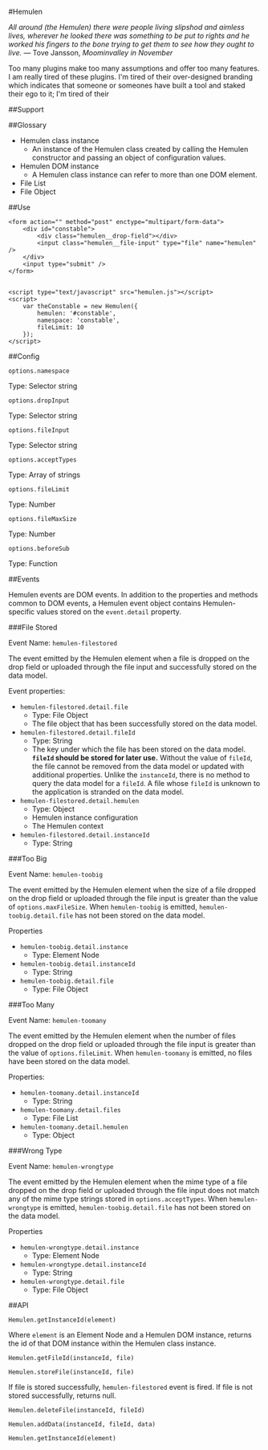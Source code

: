 #Hemulen

*All around (the Hemulen) there were people living slipshod and aimless lives, wherever he looked there was something to be put to rights and he worked his fingers to the bone trying to get them to see how they ought to live.* &mdash; Tove Jansson, *Moominvalley in November*

Too many plugins make too many assumptions and offer too many features. I am really tired of these plugins. I'm tired of their over-designed branding which indicates that someone or someones have built a tool and staked their ego to it; I'm tired of their 

##Support

##Glossary

- Hemulen class instance
    + An instance of the Hemulen class created by calling the Hemulen constructor and passing an object of configuration values.
- Hemulen DOM instance
    + A Hemulen class instance can refer to more than one DOM element. 
- File List
- File Object

##Use

    <form action="" method="post" enctype="multipart/form-data">
        <div id="constable">
            <div class="hemulen__drop-field"></div>
            <input class="hemulen__file-input" type="file" name="hemulen" />
        </div>
        <input type="submit" />
    </form>
    
    
    <script type="text/javascript" src="hemulen.js"></script>
    <script>
        var theConstable = new Hemulen({
            hemulen: '#constable',
            namespace: 'constable',
            fileLimit: 10
        });
    </script>



##Config

`options.namespace`

Type: Selector string

`options.dropInput`

Type: Selector string

`options.fileInput`

Type: Selector string

`options.acceptTypes`

Type: Array of strings 

`options.fileLimit`

Type: Number

`options.fileMaxSize`

Type: Number

`options.beforeSub`

Type: Function

##Events

Hemulen events are DOM events. In addition to the properties and methods common to DOM events, a Hemulen event object contains Hemulen-specific values stored on the `event.detail` property.

###File Stored

Event Name: `hemulen-filestored`

The event emitted by the Hemulen element when a file is dropped on the drop field or uploaded through the file input and successfully stored on the data model.

Event properties:

- `hemulen-filestored.detail.file`
    + Type: File Object
    + The file object that has been successfully stored on the data model.
- `hemulen-filestored.detail.fileId`
    + Type: String
    + The key under which the file has been stored on the data model. **`fileId` should be stored for later use.** Without the value of `fileId`, the file cannot be removed from the data model or updated with additional properties. Unlike the `instanceId`, there is no method to query the data model for a `fileId`. A file whose `fileId` is unknown to the application is stranded on the data model.
- `hemulen-filestored.detail.hemulen`
    + Type: Object
    + Hemulen instance configuration
    + The Hemulen context
- `hemulen-filestored.detail.instanceId`
    + Type: String

###Too Big

Event Name: `hemulen-toobig`

The event emitted by the Hemulen element when the size of a file dropped on the drop field or uploaded through the file input is greater than the value of `options.maxFileSize`. When `hemulen-toobig` is emitted, `hemulen-toobig.detail.file` has not been stored on the data model.  

Properties

- `hemulen-toobig.detail.instance`
    + Type: Element Node
- `hemulen-toobig.detail.instanceId`
    + Type: String
- `hemulen-toobig.detail.file`
    + Type: File Object

###Too Many

Event Name: `hemulen-toomany`

The event emitted by the Hemulen element when the number of files dropped on the drop field or uploaded through the file input is greater than the value of `options.fileLimit`. When `hemulen-toomany` is emitted, no files have been stored on the data model.

Properties:

- `hemulen-toomany.detail.instanceId`
    + Type: String
- `hemulen-toomany.detail.files`
    + Type: File List
- `hemulen-toomany.detail.hemulen`
    + Type: Object

###Wrong Type

Event Name: `hemulen-wrongtype`

The event emitted by the Hemulen element when the mime type of a file dropped on the drop field or uploaded through the file input does not match any of the mime type strings stored in `options.acceptTypes`. When `hemulen-wrongtype` is emitted, `hemulen-toobig.detail.file` has not been stored on the data model.

Properties

- `hemulen-wrongtype.detail.instance`
    + Type: Element Node
- `hemulen-wrongtype.detail.instanceId`
    + Type: String
- `hemulen-wrongtype.detail.file`
    + Type: File Object

##API

`Hemulen.getInstanceId(element)`

Where `element` is an Element Node and a Hemulen DOM instance, returns the id of that DOM instance within the Hemulen class instance.

`Hemulen.getFileId(instanceId, file)`

`Hemulen.storeFile(instanceId, file)`

If file is stored successfully, `hemulen-filestored` event is fired. If file is not stored successfully, returns null.

`Hemulen.deleteFile(instanceId, fileId)`

`Hemulen.addData(instanceId, fileId, data)`

`Hemulen.getInstanceId(element)`